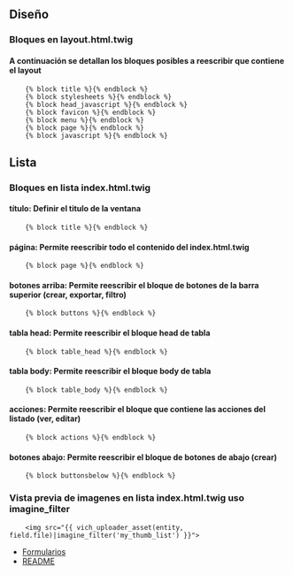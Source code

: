## Diseño
### Bloques en layout.html.twig
#### A continuación se detallan los bloques posibles a reescribir que contiene el layout
```twig
    {% block title %}{% endblock %}
    {% block stylesheets %}{% endblock %}
    {% block head_javascript %}{% endblock %}
    {% block favicon %}{% endblock %}
    {% block menu %}{% endblock %}
    {% block page %}{% endblock %}
    {% block javascript %}{% endblock %}
```

## Lista
### Bloques en lista index.html.twig
#### título: Definir el titulo de la ventana
```twig
    {% block title %}{% endblock %}
```
#### página: Permite reescribir todo el contenido del index.html.twig
```twig
    {% block page %}{% endblock %}
```
#### botones arriba: Permite reescribir el bloque de botones de la barra superior (crear, exportar, filtro)
```twig
    {% block buttons %}{% endblock %}
```
#### tabla head: Permite reescribir el bloque head de tabla
```twig
    {% block table_head %}{% endblock %}
```
#### tabla body: Permite reescribir el bloque body de tabla
```twig
    {% block table_body %}{% endblock %}
```
#### acciones: Permite reescribir el bloque que contiene las acciones del listado (ver, editar)
```twig
    {% block actions %}{% endblock %}
```
#### botones abajo: Permite reescribir el bloque de botones de abajo (crear)
```twig
    {% block buttonsbelow %}{% endblock %}
```
### Vista previa de imagenes en lista index.html.twig uso imagine_filter
```twig
    <img src="{{ vich_uploader_asset(entity, field.file)|imagine_filter('my_thumb_list') }}">
```

* [Formularios](forms.md)
* [README](https://github.com/MWSimple/AdminCrudBundle/blob/version30/README.md)

